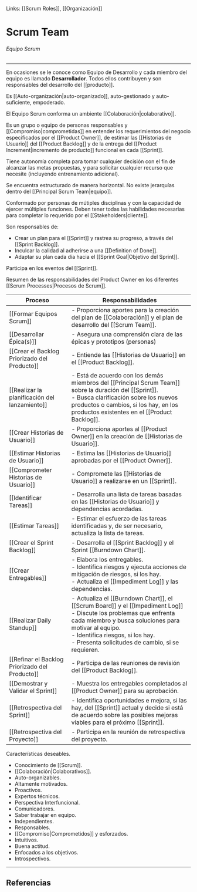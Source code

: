 Links: [[Scrum Roles]], [[Organización]]

# Scrum Team
###### Equipo Scrum
---

En ocasiones se le conoce como Equipo de Desarrollo y cada miembro del equipo es llamado **Desarrollador**. Todos ellos contribuyen y son responsables del desarrollo del [[producto]].

Es [[Auto-organización|auto-organizado]], auto-gestionado y auto-suficiente, empoderado.

El Equipo Scrum conforma un ambiente [[Colaboración|colaborativo]].

Es un grupo o equipo de personas responsables y [[Compromiso|comprometidas]] en entender los requerimientos del negocio especificados por el [[Product Owner]], de estimar las [[Historias de Usuario]] del [[Product Backlog]] y de la entrega del [[Product Increment|incremento de producto]] funcional en cada [[Sprint]].

Tiene autonomía completa para tomar cualquier decisión con el fin de alcanzar las metas propuestas, y para solicitar cualquier recurso que necesite (incluyendo entrenamiento adicional).

Se encuentra estructurado de manera horizontal. No existe jerarquías dentro del [[Principal Scrum Team|equipo]].

Conformado por personas de mútiples disciplinas y con la capacidad de ejercer múltiples funciones. Deben tener todas las habilidades necesarias para completar lo requerido por el [[Stakeholders|cliente]].

Son responsables de:
- Crear un plan para el [[Sprint]] y rastrea su progreso, a través del [[Sprint Backlog]].
- Inculcar la calidad al adherirse a una [[Definition of Done]].
- Adaptar su plan cada día hacia el [[Sprint Goal|Objetivo del Sprint]].

Participa en los eventos del [[Sprint]].

Resumen de las responsabilidades del Product Owner en los diferentes [[Scrum Processes|Procesos de Scrum]].

| Proceso | Responsabilidades |
| --- | --- |
| [[Formar Equipos Scrum]] | - Proporciona aportes para la creación del plan de [[Colaboración]] y el plan de desarrollo del [[Scrum Team]]. |
| [[Desarrollar Épica(s)]] | - Asegura una comprensión clara de las épicas y prototipos (personas) |
| [[Crear el Backlog Priorizado del Producto]] | - Entiende las [[Historias de Usuario]] en el [[Product Backlog]]. |
| [[Realizar la planificación del lanzamiento]] | - Está de acuerdo con los demás miembros del [[Principal Scrum Team]] sobre la duración del [[Sprint]].<br>- Busca clarificación sobre los nuevos productos o cambios, si los hay, en los productos existentes en el [[Product Backlog]]. |
| [[Crear Historias de Usuario]] | - Proporciona aportes al [[Product Owner]] en la creación de [[Historias de Usuario]]. |
| [[Estimar Historias de Usuario]] | - Estima las [[Historias de Usuario]] aprobadas por el [[Product Owner]]. |
| [[Comprometer Historias de Usuario]] | - Compromete las [[Historias de Usuario]] a realizarse en un [[Sprint]]. |
| [[Identificar Tareas]] | - Desarrolla una lista de tareas basadas en las [[Historias de Usuario]] y dependencias acordadas. |
| [[Estimar Tareas]] | - Estimar el esfuerzo de las tareas identificadas y, de ser necesario, actualiza la lista de tareas. |
| [[Crear el Sprint Backlog]] | - Desarrolla el [[Sprint Backlog]] y el Sprint [[Burndown Chart]]. |
| [[Crear Entregables]] | - Elabora los entregables.<br>- Identifica riesgos y ejecuta acciones de mitigación de riesgos, si los hay.<br>- Actualiza el [[Impediment Log]] y las dependencias. |
| [[Realizar Daily Standup]]|- Actualiza el [[Burndown Chart]], el [[Scrum Board]] y el [[Impediment Log]]<br>- Discute los problemas que enfrenta cada miembro y busca soluciones para motivar al equipo.<br>- Identifica riesgos, si los hay.<br>- Presenta solicitudes de cambio, si se requieren. |
| [[Refinar el Backlog Priorizado del Producto]] | - Participa de las reuniones de revisión del [[Product Backlog]].                                                                                                                                                                                                                                               |
| [[Demostrar y Validar el Sprint]] | - Muestra los entregables completados al [[Product Owner]] para su aprobación.                                                                                        |
| [[Retrospectiva del Sprint]] | - Identifica oportunidades e mejora, si las hay, del [[Sprint]] actual y decide si está de acuerdo sobre las posibles mejoras viables para el próximo [[Sprint]]. |
| [[Retrospectiva del Proyecto]] | - Participa en la reunión de retrospectiva del proyecto.                                                                                                                                                                                                                      |

Características deseables.
- Conocimiento de [[Scrum]].
- [[Colaboración|Colaborativos]].
- Auto-organizables.
- Altamente motivados.
- Proactivos.
- Expertos técnicos.
- Perspectiva Interfuncional.
- Comunicadores.
- Saber trabajar en equipo.
- Independientes.
- Responsables.
- [[Compromiso|Comprometidos]] y esforzados.
- Intuitivos.
- Buena actitud.
- Enfocados a los objetivos.
- Introspectivos.

---

## Referencias

